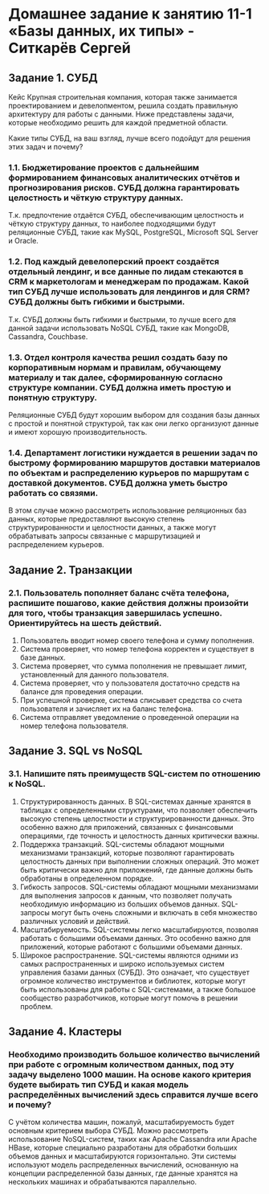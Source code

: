# Домашнее задание к занятию 11-1 «Базы данных, их типы» - Ситкарёв Сергей

## Задание 1. СУБД
Кейс
Крупная строительная компания, которая также занимается проектированием и девелопментом, решила создать правильную архитектуру для работы с данными. 
Ниже представлены задачи, которые необходимо решить для каждой предметной области.

Какие типы СУБД, на ваш взгляд, лучше всего подойдут для решения этих задач и почему?

### 1.1. Бюджетирование проектов с дальнейшим формированием финансовых аналитических отчётов и прогнозирования рисков. СУБД должна гарантировать целостность и чёткую структуру данных.

Т.к. предпочтение отдаётся СУБД, обеспечивающим целостность и чёткую структуру данных, то наиболее подходящими будут реляционные СУБД, такие как MySQL, PostgreSQL, Microsoft SQL Server и Oracle.

### 1.2. Под каждый девелоперский проект создаётся отдельный лендинг, и все данные по лидам стекаются в CRM к маркетологам и менеджерам по продажам. Какой тип СУБД лучше использовать для лендингов и для CRM? СУБД должны быть гибкими и быстрыми.

Т.к. СУБД должны быть гибкими и быстрыми, то лучше всего для данной задачи использовать NoSQL СУБД, такие как MongoDB, Cassandra, Couchbase.

### 1.3. Отдел контроля качества решил создать базу по корпоративным нормам и правилам, обучающему материалу и так далее, сформированную согласно структуре компании. СУБД должна иметь простую и понятную структуру.

Реляционные СУБД будут хорошим выбором для создания базы данных с простой и понятной структурой, так как они легко организуют данные и имеют хорошую производительность.

### 1.4. Департамент логистики нуждается в решении задач по быстрому формированию маршрутов доставки материалов по объектам и распределению курьеров по маршрутам с доставкой документов. СУБД должна уметь быстро работать со связями.

В этом случае можно рассмотреть использование реляционных баз данных, которые предоставляют высокую степень структурированности и целостности данных, а также могут обрабатывать запросы связанные с маршрутизацией и распределением курьеров.

## Задание 2. Транзакции

### 2.1. Пользователь пополняет баланс счёта телефона, распишите пошагово, какие действия должны произойти для того, чтобы транзакция завершилась успешно. Ориентируйтесь на шесть действий.

1. Пользователь вводит номер своего телефона и сумму пополнения.
2. Система проверяет, что номер телефона корректен и существует в базе данных.
3. Система проверяет, что сумма пополнения не превышает лимит, установленный для данного пользователя.
4. Система проверяет, что у пользователя достаточно средств на балансе для проведения операции.
5. При успешной проверке, система списывает средства со счета пользователя и зачисляет их на баланс телефона.
6. Система отправляет уведомление о проведенной операции на номер телефона пользователя.

## Задание 3. SQL vs NoSQL

### 3.1. Напишите пять преимуществ SQL-систем по отношению к NoSQL.

1. Структурированность данных. В SQL-системах данные хранятся в таблицах с определенными структурами, что позволяет обеспечить высокую степень целостности и структурированности данных. Это особенно важно для приложений, связанных с финансовыми операциями, где точность и целостность данных критически важны.
2. Поддержка транзакций. SQL-системы обладают мощными механизмами транзакций, которые позволяют гарантировать целостность данных при выполнении сложных операций. Это может быть критически важно для приложений, где данные должны быть обработаны в определенном порядке.
3. Гибкость запросов. SQL-системы обладают мощными механизмами для выполнения запросов к данным, что позволяет получать необходимую информацию из больших объемов данных. SQL-запросы могут быть очень сложными и включать в себя множество различных условий и действий.
4. Масштабируемость. SQL-системы легко масштабируются, позволяя работать с большими объемами данных. Это особенно важно для приложений, которые работают с большими объемами данных.
5. Широкое распространение. SQL-системы являются одними из самых распространенных и широко используемых систем управления базами данных (СУБД). 
Это означает, что существует огромное количество инструментов и библиотек, которые могут быть использованы для работы с SQL-системами, а также большое сообщество разработчиков, которые могут помочь в решении проблем.

## Задание 4. Кластеры

### Необходимо производить большое количество вычислений при работе с огромным количеством данных, под эту задачу выделено 1000 машин. На основе какого критерия будете выбирать тип СУБД и какая модель распределённых вычислений здесь справится лучше всего и почему?

С учётом количества машин, пожалуй, масштабируемость будет основным критерием выбора СУБД. 
Можно рассмотреть использование NoSQL-систем, таких как Apache Cassandra или Apache HBase, которые специально разработаны для обработки больших объемов данных и масштабируются горизонтально. 
Эти системы используют модель распределенных вычислений, основанную на концепции распределенной базы данных, где данные хранятся на нескольких машинах и обрабатываются параллельно.
